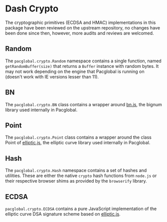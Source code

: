 # Dash Crypto
The cryptographic primitives (ECDSA and HMAC) implementations in this package have been reviewed on the upstream repository, no changes have been done since then, however, more audits and reviews are welcomed.

## Random
The `pacglobal.crypto.Random` namespace contains a single function, named `getRandomBuffer(size)` that returns a `Buffer` instance with random bytes. It may not work depending on the engine that Pacglobal is running on (doesn't work with IE versions lesser than 11).

## BN
The `pacglobal.crypto.BN` class contains a wrapper around [bn.js](https://github.com/indutny/bn.js), the bignum library used internally in Pacglobal.

## Point
The `pacglobal.crypto.Point` class contains a wrapper around the class Point of [elliptic.js](https://github.com/indutny/elliptic), the elliptic curve library used internally in Pacglobal.

## Hash
The `pacglobal.crypto.Hash` namespace contains a set of hashes and utilities. These are either the native `crypto` hash functions from `node.js` or their respective browser shims as provided by the `browserify` library.

## ECDSA
`pacglobal.crypto.ECDSA` contains a pure JavaScript implementation of the elliptic curve DSA signature scheme based on [elliptic.js](https://github.com/indutny/elliptic).
